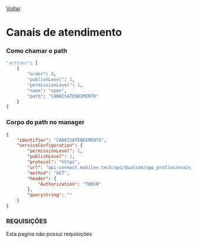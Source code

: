 [Voltar](../../wikipedia.md)
# Canais de atendimento
### Como chamar o path
~~~ python
"actions": [
    {
        "order": 0,
        "publishLevel": 1,
        "permissionLevel": 1,
        "name": "open",
        "path": "CANAISATENDIMENTO"
    }
]
~~~

### Corpo do path no manager
``` json
{
    "identifier": "CANAISATENDIMENTO",
    "serviceConfiguration": {
        "permissionLevel": 1,
        "publishLevel": 1,
        "protocol": "https",
        "url": "api-connect.mobilex.tech/api/Qualcom/app_profissionais_saude_SANDBOX/CMS/canaisAtendimento/response",
        "method": "GET",
        "header": {
            "Authorization": "TOKEN"
        },
        "querystring": ""
    }
}
```

### REQUISIÇÕES
Esta pagina não possui requisições